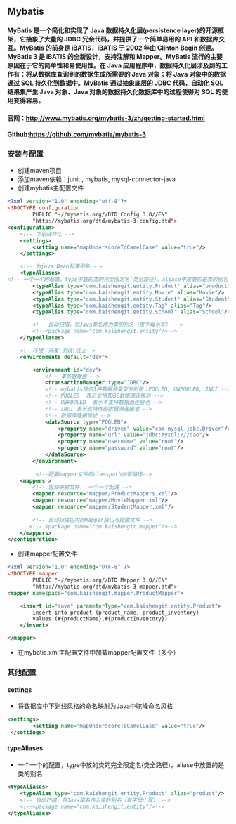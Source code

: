 ## Mybatis

#### MyBatis 是一个简化和实现了 Java 数据持久化层(persistence layer)的开源框架，它抽象了大量的 JDBC 冗余代码，并提供了一个简单易用的 API 和数据库交互。MyBatis 的前身是 iBATIS，iBATIS 于 2002 年由 Clinton Begin 创建。MyBatis 3 是 iBATIS 的全新设计，支持注解和 Mapper。MyBatis 流行的主要原因在于它的简单性和易使用性。在 Java 应用程序中，数据持久化层涉及到的工作有：将从数据库查询到的数据生成所需要的 Java 对象；将 Java 对象中的数据通过 SQL 持久化到数据中。MyBatis  通过抽象底层的 JDBC 代码，自动化 SQL 结果集产生 Java 对象、Java 对象的数据持久化数据库中的过程使得对 SQL 的使用变得容易。

#### 官网：http://www.mybatis.org/mybatis-3/zh/getting-started.html

#### Github:https://github.com/mybatis/mybatis-3

### 安装与配置

* 创建maven项目
* 添加maven依赖：junit , mybatis, mysql-connector-java
* 创建mybatis主配置文件

``` xml
<?xml version="1.0" encoding="utf-8"?>
<!DOCTYPE configuration
        PUBLIC "-//mybatis.org//DTD Config 3.0//EN"
        "http://mybatis.org/dtd/mybatis-3-config.dtd">
<configuration>
    <!-- 下划线转化 -->
    <settings>
        <setting name="mapUnderscoreToCamelCase" value="true"/>
    </settings>

    <!-- 为java Bean起类别名 -->
    <typeAliases>
<!-- 一个一个的配置，type中放的类的完全限定名(类全路径)，aliase中放置的是类的别名  -->
        <typeAlias type="com.kaishengit.entity.Product" alias="product"/>
        <typeAlias type="com.kaishengit.entity.Movie" alias="Movie"/>
        <typeAlias type="com.kaishengit.entity.Student" alias="Student"/>
        <typeAlias type="com.kaishengit.entity.Tag" alias="Tag"/>
        <typeAlias type="com.kaishengit.entity.School" alias="School"/>

        <!-- 自动扫描，将Java类名作为类的别名（首字母小写） -->
        <!--<package name="com.kaishengit.entity"/>-->
    </typeAliases>

    <!--环境：开发|测试|线上-->
    <environments default="dev">

        <environment id="dev">
            <!-- 事务管理器 -->
            <transactionManager type="JDBC"/>
            <!-- mybatis提供3种数据源类型分别是：POOLED, UNPOOLED, JNDI -->
            <!-- POOLED  表示支持JDBC数据源连接池 -->
            <!-- UNPOOLED  表示不支持数据源连接池 -->
            <!-- INDI 表示支持外部数据源连接池 -->
            <!-- 数据库连接地址 -->
            <dataSource type="POOLED">
                <property name="driver" value="com.mysql.jdbc.Driver"/>
                <property name="url" value="jdbc:mysql:///dao"/>
                <property name="username" value="root"/>
                <property name="password" value="root"/>
            </dataSource>
        </environment>
        
         <!--配置mapper文件的classpath加载路径-->
    <mappers >
        <!-- 告知映射文件， 一个一个配置 -->
        <mapper resource="mapper/ProductMappers.xml"/>
        <mapper resource="mapper/MovieMapper.xml"/>
        <mapper resource="mapper/StudentMapper.xml"/>
       
        <!-- 自动扫描包内的mapper接口与配置文件 -->
       <!-- <package name="com.kaishengit.mapper"/>-->
    </mappers>
</configuration>
```

* 创建mapper配置文件

``` xml
<?xml version="1.0" encoding="UTF-8" ?>
<!DOCTYPE mapper
        PUBLIC "-//mybatis.org//DTD Mapper 3.0//EN"
        "http://mybatis.org/dtd/mybatis-3-mapper.dtd">
<mapper namespace="com.kaishengit.mapper.ProductMapper">

    <insert id="save" parameterType="com.kaishengit.entity.Product">
        insert into product (product_name, product_inventory)
        values (#{productName},#{productInventory})
    </insert>

</mapper>
```

* 在mybatis.xml主配置文件中加载mapper配置文件（多个）

### 其他配置

#### settings

* 将数据库中下划线风格的命名映射为Java中驼峰命名风格

``` xml
<settings>
        <setting name="mapUnderscoreToCamelCase" value="true"/>
 </settings>
```

#### typeAliases

* 一个一个的配置，type中放的类的完全限定名(类全路径)，aliase中放置的是类的别名

``` xml
<typeAliases>
	<typeAlias type="com.kaishengit.entity.Product" alias="product"/>
    <!-- 自动扫描，将Java类名作为类的别名（首字母小写） -->
    <!--<package name="com.kaishengit.entity"/>-->
</typeAliases>
```

